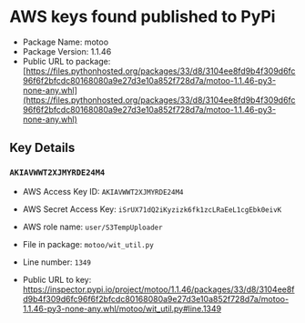 # AWS keys found published to PyPi

* Package Name: motoo
* Package Version: 1.1.46
* Public URL to package: [https://files.pythonhosted.org/packages/33/d8/3104ee8fd9b4f309d6fc96f6f2bfcdc80168080a9e27d3e10a852f728d7a/motoo-1.1.46-py3-none-any.whl](https://files.pythonhosted.org/packages/33/d8/3104ee8fd9b4f309d6fc96f6f2bfcdc80168080a9e27d3e10a852f728d7a/motoo-1.1.46-py3-none-any.whl)

## Key Details

### `AKIAVWWT2XJMYRDE24M4`

* AWS Access Key ID: `AKIAVWWT2XJMYRDE24M4`
* AWS Secret Access Key: `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` 
* AWS role name: `user/S3TempUploader`
* File in package: `motoo/wit_util.py`
* Line number: `1349`

* Public URL to key: https://inspector.pypi.io/project/motoo/1.1.46/packages/33/d8/3104ee8fd9b4f309d6fc96f6f2bfcdc80168080a9e27d3e10a852f728d7a/motoo-1.1.46-py3-none-any.whl/motoo/wit_util.py#line.1349



